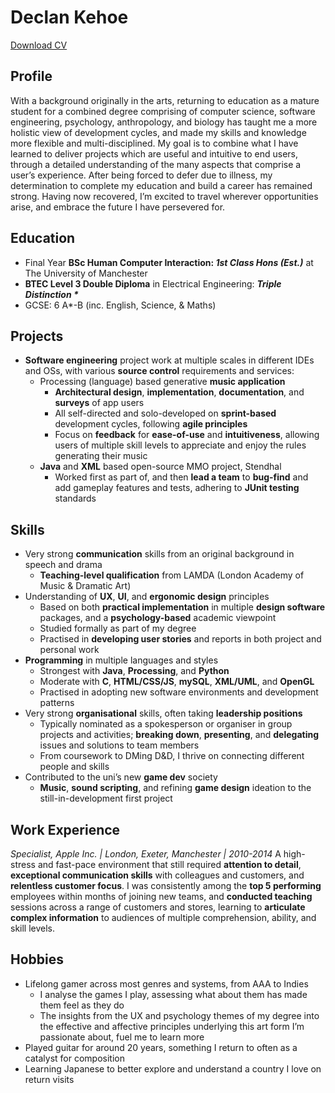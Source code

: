 # Declan Kehoe
[Download CV](https://github.com/TrueHeresy/portfolio/raw/gh-pages/Declan%20Kehoe%20CV(2021).pdf)

## Profile
With a background originally in the arts, returning to education as a mature student for a combined degree comprising of computer science, software engineering, psychology, anthropology, and biology has taught me a more holistic view of development cycles, and made my skills and knowledge more flexible and multi-disciplined. My goal is to combine what I have learned to deliver projects which are useful and intuitive to end users, through a detailed understanding of the many aspects that comprise a user’s experience. After being forced to defer due to illness, my determination to complete my education and build a career has remained strong. Having now recovered, I’m excited to travel wherever opportunities arise, and embrace the future I have persevered for.

## Education
* Final Year **BSc Human Computer Interaction: _1st Class Hons (Est.)_** at The University of Manchester 
* __BTEC Level 3 Double Diploma__ in Electrical Engineering: **_Triple Distinction \*_**
* GCSE: 6 A*-B (inc. English, Science, & Maths)

## Projects
* **Software engineering** project work at multiple scales in different IDEs and OSs, with various **source control** requirements and services:
  * Processing (language) based generative **music application**
    * **Architectural design**, **implementation**, **documentation**, and **surveys** of app users
    * All self-directed and solo-developed on **sprint-based** development cycles, following **agile principles**
    * Focus on **feedback** for **ease-of-use** and **intuitiveness**, allowing users of multiple skill levels to appreciate and enjoy the rules generating their music
  * **Java** and **XML** based open-source MMO project, Stendhal
    * Worked first as part of, and then **lead a team** to **bug-find** and add gameplay features and tests, adhering to **JUnit testing** standards

## Skills
* Very strong **communication** skills from an original background in speech and drama
  * **Teaching-level qualification** from LAMDA (London Academy of Music & Dramatic Art)
* Understanding of **UX**, **UI**, and **ergonomic design** principles
  * Based on both **practical implementation** in multiple **design software** packages, and a **psychology-based** academic viewpoint
  * Studied formally as part of my degree
  * Practised in **developing user stories** and reports in both project and personal work
* **Programming** in multiple languages and styles
  * Strongest with **Java**, **Processing**, and **Python**
  * Moderate with **C**, **HTML/CSS/JS**, **mySQL**, **XML/UML**, and **OpenGL**
  * Practised in adopting new software environments and development patterns
* Very strong **organisational** skills, often taking **leadership positions**
  * Typically nominated as a spokesperson or organiser in group projects and activities; **breaking down**, **presenting**, and **delegating** issues and solutions to team members
  * From coursework to DMing D&D, I thrive on connecting different people and skills
* Contributed to the uni’s new **game dev** society
  * **Music**, **sound scripting**, and refining **game design** ideation to the still-in-development first project

## Work Experience
_Specialist, Apple Inc. | London, Exeter, Manchester | 2010-2014_
A high-stress and fast-pace environment that still required **attention to detail**, **exceptional communication skills** with colleagues and customers, and **relentless customer focus**. I was consistently among the **top 5 performing** employees within months of joining new teams, and **conducted teaching** sessions across a range of customers and stores, learning to **articulate complex information** to audiences of multiple comprehension, ability, and skill levels.

## Hobbies
* Lifelong gamer across most genres and systems, from AAA to Indies
  * I analyse the games I play, assessing what about them has made them feel as they do
  * The insights from the UX and psychology themes of my degree into the effective and affective principles underlying this art form I’m passionate about, fuel me to learn more
* Played guitar for around 20 years, something I return to often as a catalyst for composition
* Learning Japanese to better explore and understand a country I love on return visits
